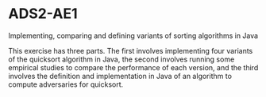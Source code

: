 # ADS2-AE1
Implementing, comparing and defining variants of sorting algorithms in Java

This exercise has three parts. The first involves implementing four variants of the quicksort algorithm in Java, the second involves running some empirical studies to compare the performance of each version, and the third involves the definition and implementation in Java of an algorithm to compute adversaries for quicksort.
